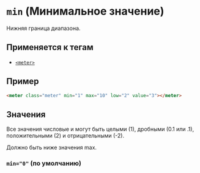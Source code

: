 # `min` (Минимальное значение)

Нижняя граница диапазона.

## Применяется к тегам

- [`<meter>`](<../TAGS UI/meter (СТАТИЧЕСКИЙ ПРОГРЕСС-БАР).md>)

## Пример

```html
<meter class="meter" min="1" max="10" low="2" value="3"></meter>
```

## Значения

Все значения числовые и могут быть целыми (1), дробными (0.1 или .1), положительными (2) и отрицательными (-2).

Должно быть ниже значения max.

### `min="0"` (по умолчанию)
